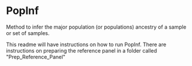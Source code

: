 # PopInf
Method to infer the major population (or populations) ancestry of a sample or set of samples.

This readme will have instructions on how to run PopInf. There are instructions on preparing the reference panel in a folder called "Prep_Reference_Panel"
